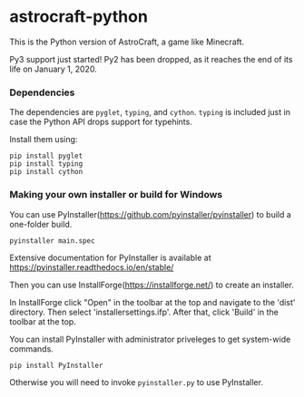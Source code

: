 # astrocraft-python
This is the Python version of AstroCraft, a game like Minecraft.

Py3 support just started! Py2 has been dropped, as it reaches the end of its life on January 1, 2020.


### Dependencies

The dependencies are `pyglet`, `typing`, and `cython`. `typing` is included just in case the Python API drops support for typehints.

Install them using:
```
pip install pyglet
pip install typing
pip install cython
```

### Making your own installer or build for Windows

You can use PyInstaller(https://github.com/pyinstaller/pyinstaller) to build a one-folder build. 

```
pyinstaller main.spec
```

Extensive documentation for PyInstaller is available at https://pyinstaller.readthedocs.io/en/stable/

Then you can use InstallForge(https://installforge.net/) to create an installer.

In InstallForge click "Open" in the toolbar at the top and navigate to the 'dist' directory. Then select 'installersettings.ifp'. After that, click 'Build' in the toolbar at the top.

You can install PyInstaller with administrator priveleges to get system-wide commands.

```
pip install PyInstaller
```

Otherwise you will need to invoke `pyinstaller.py` to use PyInstaller.
